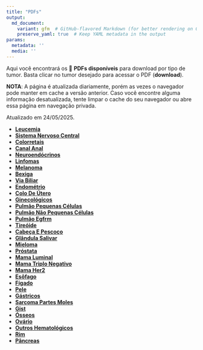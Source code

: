 ```yaml
---
title: "PDFs"
output: 
  md_document:
    variant: gfm  # GitHub-flavored Markdown (for better rendering on GitHub)
    preserve_yaml: true  # Keep YAML metadata in the output
params:
  metadata: ''
  media: ''
---
```


<script async src="https://scripts.simpleanalyticscdn.com/latest.js"></script>

Aqui você encontrará os 📝 **PDFs disponíveis** para download por tipo
de tumor. Basta clicar no tumor desejado para acessar o PDF
(**download**).

**NOTA**: A página é atualizada diariamente, porém as vezes o navegador
pode manter em cache a versão anterior. Caso você encontre alguma
informação desatualizada, tente limpar o cache do seu navegador ou abre
essa página em navegação privada.

Atualizado em 24/05/2025.

- [**Leucemia**](https://coeoralmeds-e768.restdb.io/media/68315823f63b8048001bda50?download=true)
- [**Sistema Nervoso
  Central**](https://coeoralmeds-e768.restdb.io/media/68315825f63b8048001bda54?download=true)
- [**Colorretais**](https://coeoralmeds-e768.restdb.io/media/68315829f63b8048001bda58?download=true)
- [**Canal
  Anal**](https://coeoralmeds-e768.restdb.io/media/6831582af63b8048001bda5a?download=true)
- [**Neuroendócrinos**](https://coeoralmeds-e768.restdb.io/media/6831582df63b8048001bda5f?download=true)
- [**Linfomas**](https://coeoralmeds-e768.restdb.io/media/6831582ef63b8048001bda61?download=true)
- [**Melanoma**](https://coeoralmeds-e768.restdb.io/media/68315830f63b8048001bda63?download=true)
- [**Bexiga**](https://coeoralmeds-e768.restdb.io/media/68315832f63b8048001bda65?download=true)
- [**Via
  Biliar**](https://coeoralmeds-e768.restdb.io/media/68315834f63b8048001bda67?download=true)
- [**Endométrio**](https://coeoralmeds-e768.restdb.io/media/68315836f63b8048001bda69?download=true)
- [**Colo De
  Útero**](https://coeoralmeds-e768.restdb.io/media/68315837f63b8048001bda6b?download=true)
- [**Ginecológicos**](https://coeoralmeds-e768.restdb.io/media/68315839f63b8048001bda6d?download=true)
- [**Pulmão Pequenas
  Células**](https://coeoralmeds-e768.restdb.io/media/6831583bf63b8048001bda6f?download=true)
- [**Pulmão Não Pequenas
  Células**](https://coeoralmeds-e768.restdb.io/media/6831583df63b8048001bda71?download=true)
- [**Pulmão
  Egfrm**](https://coeoralmeds-e768.restdb.io/media/6831583ff63b8048001bda73?download=true)
- [**Tireóide**](https://coeoralmeds-e768.restdb.io/media/68315842f63b8048001bda77?download=true)
- [**Cabeça E
  Pescoço**](https://coeoralmeds-e768.restdb.io/media/68315844f63b8048001bda79?download=true)
- [**Glândula
  Salivar**](https://coeoralmeds-e768.restdb.io/media/68315846f63b8048001bda7b?download=true)
- [**Mieloma**](https://coeoralmeds-e768.restdb.io/media/68315848f63b8048001bda7d?download=true)
- [**Próstata**](https://coeoralmeds-e768.restdb.io/media/68315849f63b8048001bda7f?download=true)
- [**Mama
  Luminal**](https://coeoralmeds-e768.restdb.io/media/6831584df63b8048001bda83?download=true)
- [**Mama Triplo
  Negativo**](https://coeoralmeds-e768.restdb.io/media/6831584ff63b8048001bda85?download=true)
- [**Mama
  Her2**](https://coeoralmeds-e768.restdb.io/media/68315851f63b8048001bda87?download=true)
- [**Esôfago**](https://coeoralmeds-e768.restdb.io/media/68315853f63b8048001bda89?download=true)
- [**Fígado**](https://coeoralmeds-e768.restdb.io/media/68315854f63b8048001bda8b?download=true)
- [**Pele**](https://coeoralmeds-e768.restdb.io/media/68315856f63b8048001bda8d?download=true)
- [**Gástricos**](https://coeoralmeds-e768.restdb.io/media/68315858f63b8048001bda8f?download=true)
- [**Sarcoma Partes
  Moles**](https://coeoralmeds-e768.restdb.io/media/6831585af63b8048001bda91?download=true)
- [**Gist**](https://coeoralmeds-e768.restdb.io/media/6831585bf63b8048001bda93?download=true)
- [**Ósseos**](https://coeoralmeds-e768.restdb.io/media/6831585df63b8048001bda95?download=true)
- [**Ovário**](https://coeoralmeds-e768.restdb.io/media/6831585ff63b8048001bda97?download=true)
- [**Outros
  Hematológicos**](https://coeoralmeds-e768.restdb.io/media/68315861f63b8048001bda99?download=true)
- [**Rim**](https://coeoralmeds-e768.restdb.io/media/68315863f63b8048001bda9b?download=true)
- [**Pâncreas**](https://coeoralmeds-e768.restdb.io/media/68315864f63b8048001bda9d?download=true)
